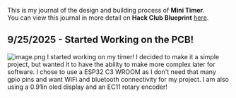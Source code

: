 <!--
  ===================    !!READ THIS NOTICE!!   ====================
  DO NOT edit this file manually. Your changes WILL BE OVERWRITTEN!
  This journal is auto generated and updated by Hack Club Blueprint.
  To edit this file, please edit your journal entries on Blueprint.
  ==================================================================
-->

This is my journal of the design and building process of **Mini Timer**.  
You can view this journal in more detail on **Hack Club Blueprint** [here](https://blueprint.hackclub.com/projects/14).


## 9/25/2025 - Started Working on the PCB!  

![image.png](https://blueprint.hackclub.com/user-attachments/blobs/redirect/eyJfcmFpbHMiOnsiZGF0YSI6NTIsInB1ciI6ImJsb2JfaWQifX0=--1caebb454be44c37f622f48d3a91b1df90b7d508/image.png)
I started working on my timer! I decided to make it a simple project, but wanted it to have the ability to make more complex later for software. I chose to use a ESP32 C3 WROOM as I don't need that many gpio pins and want WiFi and bluetooth connectivity for my project. I am also using a 0.91in oled display and an EC11 rotary encoder!  

